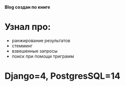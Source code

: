 **Blog создан по книге**
# Узнал про:
- ранжирование результатов 
- стемминг  
- взвешенные запросы  
- поиск при помощи триграмм
# Django=4, PostgresSQL=14
